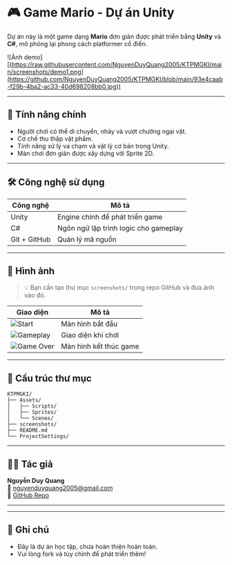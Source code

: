 
# 🎮 Game Mario - Dự án Unity

Dự án này là một game dạng **Mario** đơn giản được phát triển bằng **Unity** và **C#**, mô phỏng lại phong cách platformer cổ điển.

![Ảnh demo][(https://raw.githubusercontent.com/NguyenDuyQuang2005/KTPMGKI/main/screenshots/demo1.png](https://github.com/NguyenDuyQuang2005/KTPMGKI/blob/main/93e4caab-f29b-4ba2-ac33-40d698208bb0.jpg))

---

## 🚀 Tính năng chính

- Người chơi có thể di chuyển, nhảy và vượt chướng ngại vật.
- Cơ chế thu thập vật phẩm.
- Tính năng xử lý va chạm và vật lý cơ bản trong Unity.
- Màn chơi đơn giản được xây dựng với Sprite 2D.

---

## 🛠 Công nghệ sử dụng

| Công nghệ | Mô tả |
|----------|-------|
| Unity    | Engine chính để phát triển game |
| C#       | Ngôn ngữ lập trình logic cho gameplay |
| Git + GitHub | Quản lý mã nguồn |

---

## 📸 Hình ảnh

> 💡 Bạn cần tạo thư mục `screenshots/` trong repo GitHub và đưa ảnh vào đó.

| Giao diện | Mô tả |
|----------|------|
| ![Start]([https://raw.githubusercontent.com/NguyenDuyQuang2005/KTPMGKI/main/screenshots/start.png](https://github.com/NguyenDuyQuang2005/KTPMGKI/blob/main/2c4a5747-8f6c-4285-bbdf-dac6b59a677c.jpg)) | Màn hình bắt đầu |
| ![Gameplay]([https://raw.githubusercontent.com/NguyenDuyQuang2005/KTPMGKI/main/screenshots/gameplay.png](https://github.com/NguyenDuyQuang2005/KTPMGKI/blob/main/93eb463f-3931-4859-ae1e-3d06cb302faf.jpg)) | Giao diện khi chơi |
| ![Game Over](https://raw.githubusercontent.com/NguyenDuyQuang2005/KTPMGKI/main/screenshots/gameover.png) | Màn hình kết thúc game |

---

## 📂 Cấu trúc thư mục

```
KTPMGKI/
├── Assets/
│   ├── Scripts/
│   ├── Sprites/
│   └── Scenes/
├── screenshots/
├── README.md
└── ProjectSettings/
```

---

## 🧑‍💻 Tác giả

**Nguyễn Duy Quang**  
📧 [nguyenduyquang2005@gmail.com](mailto:nguyenduyquang2005@gmail.com)  
🔗 [GitHub Repo](https://github.com/NguyenDuyQuang2005/KTPMGKI)

---

---

## 📌 Ghi chú

- Đây là dự án học tập, chưa hoàn thiện hoàn toàn.
- Vui lòng fork và tùy chỉnh để phát triển thêm!
